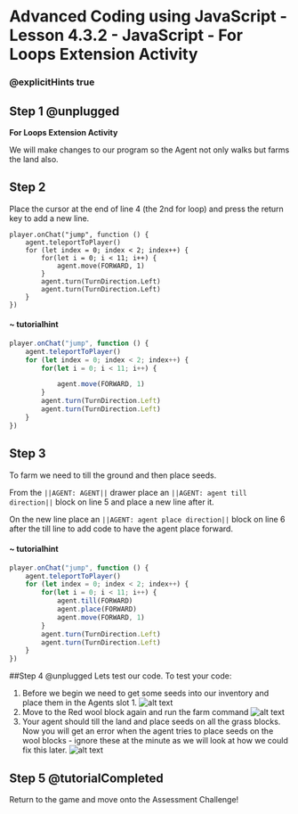 # Advanced Coding using JavaScript - Lesson 4.3.2 - JavaScript - For Loops Extension Activity

### @explicitHints true

## Step 1 @unplugged
**For Loops Extension Activity**

We will make changes to our program so the Agent not only walks but farms the land also.

## Step 2
Place the cursor at the end of line 4 (the 2nd for loop) and press the return key to add a new line.
```template
player.onChat("jump", function () {
    agent.teleportToPlayer()
    for (let index = 0; index < 2; index++) {
        for(let i = 0; i < 11; i++) {
            agent.move(FORWARD, 1)
        } 
        agent.turn(TurnDirection.Left)    
        agent.turn(TurnDirection.Left)   	
    }   
})
```
#### ~ tutorialhint
```javascript
player.onChat("jump", function () {
    agent.teleportToPlayer()
    for (let index = 0; index < 2; index++) {
        for(let i = 0; i < 11; i++) {

            agent.move(FORWARD, 1)
        } 
        agent.turn(TurnDirection.Left)    
        agent.turn(TurnDirection.Left)   	
    }   
})
```
## Step 3 
To farm we need to till the ground and then place seeds.

From the ``||AGENT: AGENT||`` drawer place an ``||AGENT: agent till direction||`` block on line 5 and place a new line after it.

On the new line place an ``||AGENT: agent place direction||``  block on line 6 after the till line to add code to have the agent place forward.

#### ~ tutorialhint
```javascript
player.onChat("jump", function () {
    agent.teleportToPlayer()
    for (let index = 0; index < 2; index++) {
        for(let i = 0; i < 11; i++) {
            agent.till(FORWARD)
            agent.place(FORWARD)
            agent.move(FORWARD, 1)
        } 
        agent.turn(TurnDirection.Left)    
        agent.turn(TurnDirection.Left)   	
    }   
})
```

##Step 4 @unplugged
Lets test our code.
To test your code:
1. Before we begin we need to get some seeds into our inventory and place them in the Agents slot 1.
![alt text](https://advancedjs.codingcredentials.com/Lesson4/4.3.2/images/1.jpg?raw=true "Test")
2. Move to the Red wool block again and run the farm command
![alt text](https://advancedjs.codingcredentials.com/Lesson4/4.3.2/images/2.jpg?raw=true "Test")
3. Your agent should till the land and place seeds on all the grass blocks. Now you will get an error when the agent tries to place seeds on the wool blocks - ignore these at the minute as we will look at how we
could fix this later.
![alt text](https://advancedjs.codingcredentials.com/Lesson4/4.3.2/images/3.jpg?raw=true "Test")

## Step 5 @tutorialCompleted
Return to the game and move onto the Assessment Challenge!